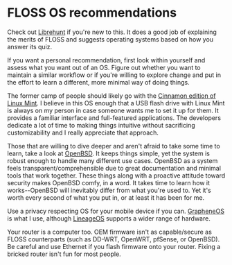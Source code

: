 # FLOSS OS recommendations

Check out [Librehunt](https://librehunt.org/) if you're new to this. It
does a good job of explaining the merits of FLOSS and suggests operating
systems based on how you answer its quiz.

If you want a personal recommendation, first look within yourself and
assess what you want out of an OS. Figure out whether you want to
maintain a similar workflow or if you're willing to explore change and
put in the effort to learn a different, more minimal way of doing
things.

The former camp of people should likely go with the [Cinnamon edition of
Linux Mint](https://www.linuxmint.com/edition.php?id=281). I believe in
this OS enough that a USB flash drive with Linux Mint is always on my
person in case someone wants me to set it up for them. It provides a
familiar interface and full-featured applications. The developers
dedicate a lot of time to making things intuitive without sacrificing
customizability and I really appreciate that approach.

Those that are willing to dive deeper and aren't afraid to take some
time to learn, take a look at [OpenBSD](https://www.openbsd.org/). It
keeps things simple, yet the system is robust enough to handle many
different use cases. OpenBSD as a system feels
transparent/comprehensible due to great documentation and minimal tools
that work together. These things along with a proactive attitude toward
security makes OpenBSD comfy, in a word. It takes time to learn how it
works--OpenBSD will inevitably differ from what you're used to. Yet it's
worth every second of what you put in, or at least it has been for me.

Use a privacy respecting OS for your mobile device if you can.
[GrapheneOS](https://grapheneos.org/) is what I use, although
[LineageOS](https://www.lineageos.org/) supports a wider range of
hardware.

Your router is a computer too. OEM firmware isn't as capable/secure as
FLOSS counterparts (such as DD-WRT, OpenWRT, pfSense, or OpenBSD). Be
careful and use Ethernet if you flash firmware onto your router. Fixing
a bricked router isn't fun for most people.
